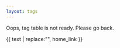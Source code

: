 ```yaml
---
layout: tags
---
```


Oops, tag table is not ready. Please go back.

{{ text | replace:"<!--home_link-->", home_link }}